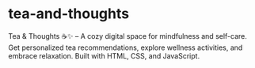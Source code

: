 # tea-and-thoughts
Tea &amp; Thoughts ☕✨ – A cozy digital space for mindfulness and self-care. Get personalized tea recommendations, explore wellness activities, and embrace relaxation. Built with HTML, CSS, and JavaScript.
